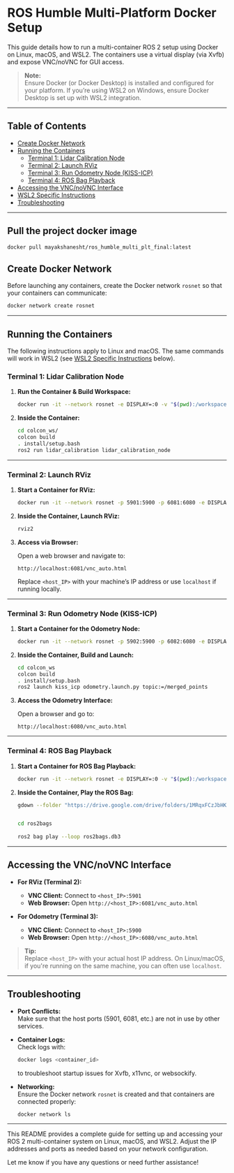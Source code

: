 # ROS Humble Multi-Platform Docker Setup

This guide details how to run a multi-container ROS 2 setup using Docker on Linux, macOS, and WSL2. The containers use a virtual display (via Xvfb) and expose VNC/noVNC for GUI access.

> **Note:**  
> Ensure Docker (or Docker Desktop) is installed and configured for your platform. If you’re using WSL2 on Windows, ensure Docker Desktop is set up with WSL2 integration.

---

## Table of Contents

- [Create Docker Network](#create-docker-network)
- [Running the Containers](#running-the-containers)
  - [Terminal 1: Lidar Calibration Node](#terminal-1-lidar-calibration-node)
  - [Terminal 2: Launch RViz](#terminal-2-launch-rviz)
  - [Terminal 3: Run Odometry Node (KISS-ICP)](#terminal-3-run-odometry-node-kiss-icp)
  - [Terminal 4: ROS Bag Playback](#terminal-4-ros-bag-playback)
- [Accessing the VNC/noVNC Interface](#accessing-the-vncnovnc-interface)
- [WSL2 Specific Instructions](#wsl2-specific-instructions)
- [Troubleshooting](#troubleshooting)

---

## Pull the project docker image

```bash
docker pull mayakshanesht/ros_humble_multi_plt_final:latest
```

## Create Docker Network

Before launching any containers, create the Docker network `rosnet` so that your containers can communicate:

```bash
docker network create rosnet
```

---

## Running the Containers

The following instructions apply to Linux and macOS. The same commands will work in WSL2 (see [WSL2 Specific Instructions](#wsl2-specific-instructions) below).

### Terminal 1: Lidar Calibration Node

1. **Run the Container & Build Workspace:**

   ```bash
   docker run -it --network rosnet -e DISPLAY=:0 -v "$(pwd):/workspace/" mayakshanesht/ros_humble_multi_plt_final:latest
   ```

2. **Inside the Container:**

   ```bash
   cd colcon_ws/
   colcon build
   . install/setup.bash
   ros2 run lidar_calibration lidar_calibration_node
   ```

---

### Terminal 2: Launch RViz

1. **Start a Container for RViz:**

   ```bash
   docker run -it --network rosnet -p 5901:5900 -p 6081:6080 -e DISPLAY=:0 -v "$(pwd):/workspace/" mayakshanesht/ros_humble_multi_plt_final:latest
   ```

2. **Inside the Container, Launch RViz:**

   ```bash
   rviz2
   ```

3. **Access via Browser:**

   Open a web browser and navigate to:

   ```
   http://localhost:6081/vnc_auto.html
   
   ```
   Replace `<host_IP>` with your machine’s IP address or use `localhost` if running locally.

---

### Terminal 3: Run Odometry Node (KISS-ICP)

1. **Start a Container for the Odometry Node:**

   ```bash
   docker run -it --network rosnet -p 5902:5900 -p 6082:6080 -e DISPLAY=:0 -v "$(pwd):/workspace/" mayakshanesht/ros_humble_multi_plt_final:latest
   ```

2. **Inside the Container, Build and Launch:**

   ```bash
   cd colcon_ws
   colcon build
   . install/setup.bash
   ros2 launch kiss_icp odometry.launch.py topic:=/merged_points
   ```

3. **Access the Odometry Interface:**

   Open a browser and go to:
   ```
   http://localhost:6080/vnc_auto.html
   ```

---

### Terminal 4: ROS Bag Playback

1. **Start a Container for ROS Bag Playback:**

   ```bash
   docker run -it --network rosnet -e DISPLAY=:0 -v "$(pwd):/workspace/" mayakshanesht/ros_humble_multi_plt_final:latest
   ```

2. **Inside the Container, Play the ROS Bag:**

   ```bash
   gdown --folder "https://drive.google.com/drive/folders/1MRqxFCzJbHKhnDZyNssevZXgFtR074p6?usp=drive_link"

   
   cd ros2bags
    
   ros2 bag play --loop ros2bags.db3
   ```

---

## Accessing the VNC/noVNC Interface

- **For RViz (Terminal 2):**
  - **VNC Client:** Connect to `<host_IP>:5901`
  - **Web Browser:** Open `http://<host_IP>:6081/vnc_auto.html`

- **For Odometry (Terminal 3):**
  - **VNC Client:** Connect to `<host_IP>:5900`
  - **Web Browser:** Open `http://<host_IP>:6080/vnc_auto.html`

> **Tip:**  
> Replace `<host_IP>` with your actual host IP address. On Linux/macOS, if you're running on the same machine, you can often use `localhost`.

---


## Troubleshooting

- **Port Conflicts:**  
  Make sure that the host ports (5901, 6081, etc.) are not in use by other services.

- **Container Logs:**  
  Check logs with:
  ```bash
  docker logs <container_id>
  ```
  to troubleshoot startup issues for Xvfb, x11vnc, or websockify.

- **Networking:**  
  Ensure the Docker network `rosnet` is created and that containers are connected properly:
  ```bash
  docker network ls
  ```

---

This README provides a complete guide for setting up and accessing your ROS 2 multi-container system on Linux, macOS, and WSL2. Adjust the IP addresses and ports as needed based on your network configuration. 

Let me know if you have any questions or need further assistance!
